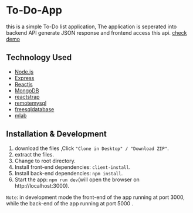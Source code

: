 # To-Do-App

 this is a simple To-Do list application, The application is seperated into backend API generate JSON response and frontend access this api.
 [check demo](https://boiling-dusk-99236.herokuapp.com/)
 
 
 ## Technology Used
 
 - [Node.js](https://nodejs.org/en/)
 - [Express](https://expressjs.com/)
 - [Reactjs](https://reactjs.org/)
 - [MongoDB](https://www.mongodb.com/)
 - [reactstrap](https://reactstrap.github.io/)
 - [remotemysql](https://remotemysql.com/)
 - [freesqldatabase](https://www.freesqldatabase.com/freemysqldatabase/)
 - [mlab](https://mlab.com/)
 
 ## Installation & Development
 
 
 1. download the files ,Click `"Clone in Desktop" / "Download ZIP"`.
 2. extract the files.
 3. Change to root directory.
 4. Install front-end dependencies: `client-install`.
 5. Install back-end dependencies: `npm install`.
 6. Start the app: `npm run dev`(will open the browser on http://localhost:3000).


`Note`: 
in development mode the front-end of the app running at port 3000, while the back-end of the app running at port 5000 .
